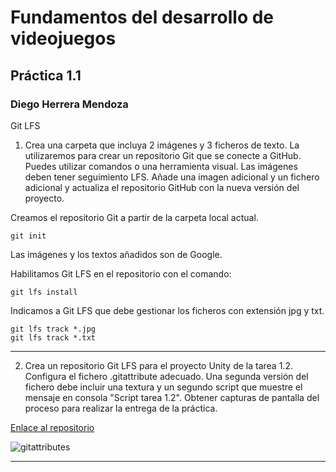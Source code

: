 ﻿# Fundamentos del desarrollo de videojuegos
## Práctica 1.1
### Diego Herrera Mendoza
Git LFS

1. Crea una carpeta  que incluya 2 imágenes y 3 ficheros de texto. La utilizaremos para crear un repositorio Git que se conecte a GitHub. Puedes utilizar comandos o una herramienta visual. Las imágenes deben tener seguimiento LFS. Añade una imagen adicional y un fichero adicional y actualiza el repositorio GitHub con la nueva versión del proyecto.

Creamos el repositorio Git a partir de la carpeta local actual.
```
git init
```

Las imágenes y los textos añadidos son de Google.

Habilitamos Git LFS en el repositorio con el comando:
```
git lfs install
```

Indicamos a Git LFS que debe gestionar los ficheros con extensión jpg y txt.
```
git lfs track *.jpg
git lfs track *.txt
```
---

2. Crea un repositorio Git LFS para el proyecto Unity de la tarea 1.2. Configura el fichero .gitattribute adecuado. Una segunda versión del fichero debe incluir una textura y un segundo script que muestre el mensaje en consola "Script tarea 1.2". Obtener capturas de pantalla del proceso para realizar la entrega de la práctica.

[Enlace al repositorio](https://github.com/DiegoHerrera2/FDV2)

![gitattributes](images/atributes.png)

---

